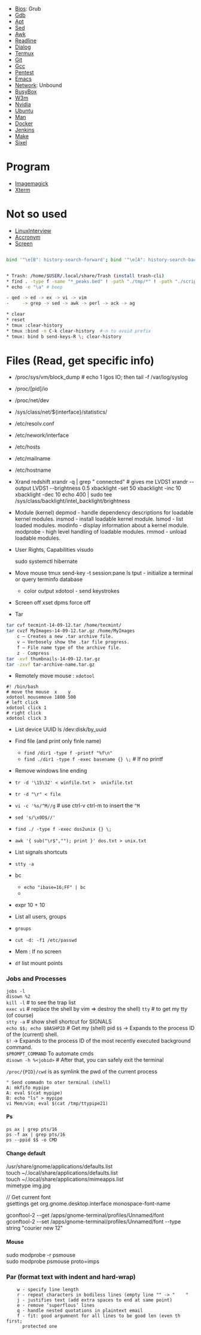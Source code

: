 * [Bios](Bios.md): Grub
* [Gdb](Gdb.md)
* [Apt](Apt)
* [Sed](Sed)
* [Awk](Awk)
* [Readline](Readline)
* [Dialog](Dialog)
* [Termux](Termux)
* [Git](Git)
* [Gcc](Gcc)
* [Pentest](Pentest)
* [Emacs](Emacs)
* [Network](Network): Unbound
* [BusyBox](BusyBox)
* [W3m](W3m)
* [Nvidia](Nvidia)
* [Ubuntu](Ubuntu)
* [Man](Man)
* [Docker](Docker)
* [Jenkins](Jenkins.md)
* [Make](Make)
* [Sixel](Sixel.md)


# Program
* [Imagemagick](Imagemagick)
* [Xterm](Xterm)

# Not so used
* [LinuxInterview](LinuxInterview)
* [Accronym](Accronym)
* [Screen](Screen)

```bash

bind '"\e[B": history-search-forward'; bind '"\e[A": history-search-backward';


* Trash: /home/$USER/.local/share/Trash (install trash-cli)
* find . -type f -name "*_peaks.bed" ! -path "./tmp/*" ! -path "./scripts/*"
* echo -e "\a" # beep

- qed -> ed -> ex -> vi -> vim
-     -> grep -> sed -> awk -> perl -> ack -> ag

* clear
* reset 
* tmux :clear-history 
* tmux :bind -n C-k clear-history  #-n to avoid prefix
* tmux: bind b send-keys-R \; clear-history
```
  
# Files (Read, get specific info)
  * /proc/sys/vm/block_dump  # echo 1 lgos IO; then tail -f /var/log/syslog
  * /proc/[pid]/io
  * /proc/net/dev
  * /sys/class/net/${interface}/statistics/ 
  * /etc/resolv.conf
  * /etc/nework/interface
  * /etc/hosts
  * /etc/mailname
  * /etc/hostname


* Xrand
  redshift
  xrandr -q | grep " connected"  # gives me LVDS1
  xrandr --output LVDS1 --brightness 0.5
  xbacklight -set 50
  xbacklight -inc 10
  xbacklight -dec 10 
  echo 400 | sudo tee /sys/class/backlight/intel_backlight/brightness

* Module (kernel)
    depmod - handle dependency descriptions for loadable kernel modules.
    insmod - install loadable kernel module.
    lsmod - list loaded modules.
    modinfo - display information about a kernel module.
    modprobe - high level handling of loadable modules.
    rmmod - unload loadable modules.

* User Rights, Capabilities
  visudo


  sudo systemctl hibernate

* Move mouse
  tmux send-key -t session:pane ls
  tput - initialize a terminal or query terminfo database
    - color output
  xdotool - send keystrokes

* Screen off
  xset dpms force off

*  Tar   
  ```bash
  tar cvf tecmint-14-09-12.tar /home/tecmint/
  tar cvzf MyImages-14-09-12.tar.gz /home/MyImages
      c – Creates a new .tar archive file.
      v – Verbosely show the .tar file progress.
      f – File name type of the archive file.
      z - Compress
  tar -xvf thumbnails-14-09-12.tar.gz
  tar -zxvf tar-archive-name.tar.gz 
  ```

*   Remotely move mouse : `xdotool`
  ```
  #! /bin/bash
  # move the mouse  x    y
  xdotool mousemove 1800 500
  # left click
  xdotool click 1
  # right click
  xdotool click 3
  ```

*  List device UUID
  ls /dev:disk/by_uuid

*   Find file (and print only finle name)
    * `find /dir1 -type f -printf "%f\n"`
    * `find ./dir1 -type f -exec basename {} \;`  # If no printf 

*   Remove windows line ending
  * `tr -d '\15\32' < winfile.txt >  unixfile.txt`
  * `tr -d "\r" < file`
  * `vi -c '%s/^M//g` # use ctrl-v ctrl-m to insert the `^M`
  * `sed 's/\x0D$//'`
  * `find ./ -type f -exec dos2unix {} \;`
  * `awk '{ sub("\r$",""); print }' dos.txt > unix.txt`


*   List signals shortcuts
  *   `stty -a`

* bc 
  * `echo "ibase=16;FF" | bc`
  * 

* expr 10 + 10


*   List all users, groups
  *  `groups`
  *  `cut -d: -f1 /etc/passwd`

*   Mem : If no screen
  * `df`  list mount points 



### Jobs and Processes

`jobs -l`   
`disown %2`  
`kill -l`  # to see the trap list  
`exec vi` # replace the shell by vim => destroy the shell)
`tty` # to get my tty (of course)  
`stty -a` # show shell shortcut for SIGNALS  
`echo $$; echo $BASHPID` # Get my (shell) pid
`$$` -> Expands to the process ID of the (current) shell.  
`$!` -> Expands to the process ID of the most recently executed background command.  
`$PROMPT_COMMAND` To automate cmds  
`disown -h %<jobid>` # After that, you can safely exit the terminal


`/proc/{PID}/cwd`         is as symlink the pwd of the current process   
```  
" Send commadn to oter terminal (shell)  
A: mkfifo mypipe  
A: eval $(cat mypipe)  
B: echo "ls" > mypipe  
vi Mem/vim; eval $(cat /tmp/ttypipe21)  
```
   


#### Ps

`ps ax | grep pts/16`  
`ps -f ax | grep pts/16`  
`ps --ppid $$ -o CMD`  




#### Change default

/usr/share/gnome/applications/defaults.list  
touch ~/.local/share/applications/defaults.list  
touch ~/.local/share/applications/mimeapps.list  
mimetype img.jpg   
  
// Get current font   
gsettings get org.gnome.desktop.interface monospace-font-name  
  
gconftool-2 --get /apps/gnome-terminal/profiles/Unnamed/font  
gconftool-2 --set /apps/gnome-terminal/profiles/Unnamed/font --type string "courier new 12"  


#### Mouse

sudo modprobe -r psmouse  
sudo modprobe psmouse proto=imps  


### Par (format text with indent and hard-wrap)

```
    w - specify line length
    r - repeat characters in bodiless lines (empty line "" -> "    "
    j - justifies text (add extra spaces to end at same point)
    e - remove ‘superflous’ lines
    q - handle nested quotations in plaintext email
    f - fit: good argumnent for all lines to be good len (even th first; 
      protected one
```


